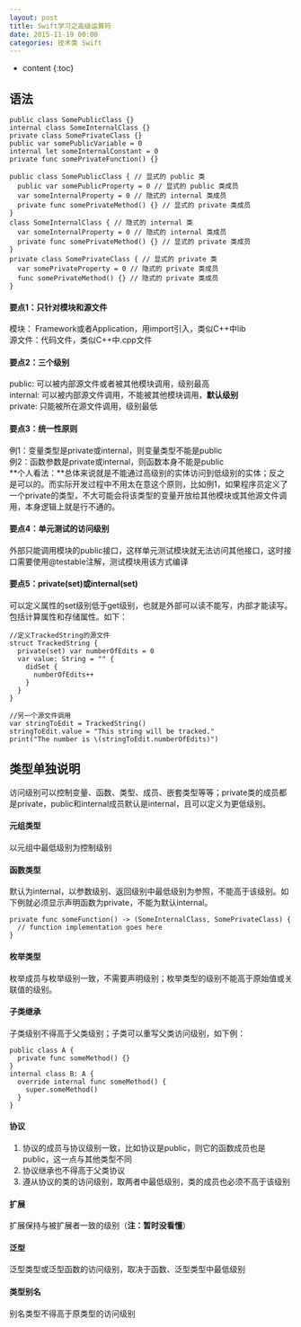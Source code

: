 ```yaml
---
layout: post
title: Swift学习之高级运算符
date: 2015-11-19 00:00
categories: 技术类 Swift
---
```


* content
{:toc}

## 语法
 
	public class SomePublicClass {}
	internal class SomeInternalClass {}
	private class SomePrivateClass {}
	public var somePublicVariable = 0
	internal let someInternalConstant = 0
	private func somePrivateFunction() {}

	public class SomePublicClass { // 显式的 public 类
	  public var somePublicProperty = 0 // 显式的 public 类成员
	  var someInternalProperty = 0 // 隐式的 internal 类成员
	  private func somePrivateMethod() {} // 显式的 private 类成员
	}
	class SomeInternalClass { // 隐式的 internal 类
	  var someInternalProperty = 0 // 隐式的 internal 类成员
	  private func somePrivateMethod() {} // 显式的 private 类成员
	}
	private class SomePrivateClass { // 显式的 private 类
	  var somePrivateProperty = 0 // 隐式的 private 类成员
	  func somePrivateMethod() {} // 隐式的 private 类成员
	}

#### 要点1：只针对模块和源文件  
模块： Framework或者Application，用import引入，类似C++中lib  
源文件：代码文件，类似C++中.cpp文件  

#### 要点2：三个级别  
public: 可以被内部源文件或者被其他模块调用，级别最高  
internal: 可以被内部源文件调用，不能被其他模块调用，**默认级别**    
private: 只能被所在源文件调用，级别最低

#### 要点3：统一性原则  
例1：变量类型是private或internal，则变量类型不能是public  
例2：函数参数是private或internal，则函数本身不能是public  
**个人看法：**总体来说就是不能通过高级别的实体访问到低级别的实体；反之是可以的。而实际开发过程中不用太在意这个原则，比如例1，如果程序员定义了一个private的类型，不大可能会将该类型的变量开放给其他模块或其他源文件调用，本身逻辑上就是行不通的。  

#### 要点4：单元测试的访问级别  
外部只能调用模块的public接口，这样单元测试模块就无法访问其他接口，这时接口需要使用@testable注解，测试模块用该方式编译

#### 要点5：private(set)或internal(set)
可以定义属性的set级别低于get级别，也就是外部可以读不能写，内部才能读写。包括计算属性和存储属性。如下：

	//定义TrackedString的源文件
	struct TrackedString {
	  private(set) var numberOfEdits = 0
	  var value: String = "" {
	    didSet {
	      numberOfEdits++
	    }
	  }
	}

	//另一个源文件调用
	var stringToEdit = TrackedString()
	stringToEdit.value = "This string will be tracked."
	print("The number is \(stringToEdit.numberOfEdits)")

## 类型单独说明

访问级别可以控制变量、函数、类型、成员、嵌套类型等等；private类的成员都是private，public和internal成员默认是internal，且可以定义为更低级别。

#### 元组类型 
以元组中最低级别为控制级别  

#### 函数类型
默认为internal，以参数级别、返回级别中最低级别为参照，不能高于该级别。如下例就必须显示声明函数为private，不能为默认internal。

	private func someFunction() -> (SomeInternalClass, SomePrivateClass) {
	  // function implementation goes here
	}

#### 枚举类型
枚举成员与枚举级别一致，不需要声明级别；枚举类型的级别不能高于原始值或关联值的级别。

#### 子类继承
子类级别不得高于父类级别；子类可以重写父类访问级别，如下例：

	public class A {
	  private func someMethod() {}
	}
	internal class B: A {
	  override internal func someMethod() {
	    super.someMethod()
	  }
	}

#### 协议
1.  协议的成员与协议级别一致，比如协议是public，则它的函数成员也是public，这一点与其他类型不同  
2.  协议继承也不得高于父类协议  
3.  遵从协议的类的访问级别，取两者中最低级别，类的成员也必须不高于该级别  

#### 扩展
扩展保持与被扩展者一致的级别（**注：暂时没看懂**）

#### 泛型
泛型类型或泛型函数的访问级别，取决于函数、泛型类型中最低级别

#### 类型别名
别名类型不得高于原类型的访问级别
